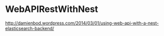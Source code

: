 WebAPIRestWithNest
==================
http://damienbod.wordpress.com/2014/03/01/using-web-api-with-a-nest-elasticsearch-backend/

